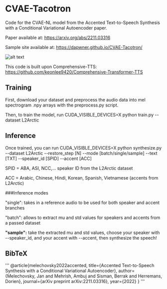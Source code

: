 # CVAE-Tacotron
Code for the CVAE-NL model from the Accented Text-to-Speech Synthesis with a Conditional Variational Autoencoder paper.

Paper available at: https://arxiv.org/abs/2211.03316

Sample site available at: https://dapwner.github.io/CVAE-Tacotron/

![alt text](https://github.com/Dapwner/CVAE-Tacotron/blob/main/schematic.png)

This code is built upon Comprehensive-TTS: https://github.com/keonlee9420/Comprehensive-Transformer-TTS

## Training
First, download your dataset and preprocess the audio data into mel spectrogram .npy arrays with the preprocess.py script.

Then, to train the model, run CUDA_VISIBLE_DEVICES=X python train.py --dataset L2Arctic

## Inference
Once trained, you can run CUDA_VISIBLE_DEVICES=X python synthesize.py --dataset L2Arctic --restore_step [N] --mode [batch/single/sample] --text [TXT] --speaker_id [SPID] --accent [ACC]

SPID = ABA, ASI, NCC,... speaker ID from the L2Arctic dataset

ACC = Arabic, Chinese, Hindi, Korean, Spanish, Vietnamese (accents from L2Arctic)

###Inference modes

"single": takes in a reference audio to be used for both speaker and accent branches

"batch": allows to extract mu and std values for speakers and accents from a passed dataset

**"sample":** take the extracted mu and std values, choose your speaker with --speaker_id, and your accent with --accent, then synthesize the speech!

## BibTeX
'''
@article{melechovsky2022accented,
  title={Accented Text-to-Speech Synthesis with a Conditional Variational Autoencoder},
  author={Melechovsky, Jan and Mehrish, Ambuj and Sisman, Berrak and Herremans, Dorien},
  journal={arXiv preprint arXiv:2211.03316},
  year={2022}
}
'''
